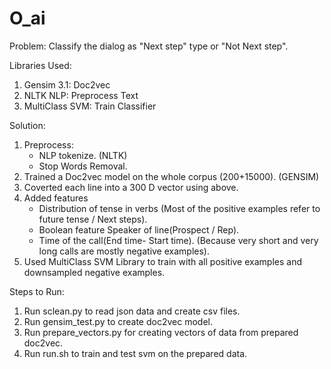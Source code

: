 # O_ai

Problem:
Classify the dialog as "Next step" type or "Not Next step".

Libraries Used:
1. Gensim 3.1: Doc2vec
2. NLTK NLP: Preprocess Text
3. MultiClass SVM: Train Classifier

Solution:
1.  Preprocess:
     *   NLP tokenize. (NLTK)
     *   Stop Words Removal.
2.  Trained a Doc2vec model on the whole corpus (200+15000). (GENSIM)
3.  Coverted each line into a 300 D vector using above.
4.  Added features
     *   Distribution of tense in verbs (Most of the positive examples refer to future tense / Next steps).
     *   Boolean feature Speaker of line(Prospect / Rep).
     *   Time of the call(End time- Start time). (Because very short and very long calls are mostly negative examples).
5.  Used MultiClass SVM Library to train with all positive examples and downsampled negative examples.

Steps to Run:
1. Run sclean.py to read json data and create csv files.
2. Run gensim_test.py to create doc2vec model.
3. Run prepare_vectors.py for creating vectors of data from prepared doc2vec.
4. Run run.sh to train and test svm on the prepared data.
